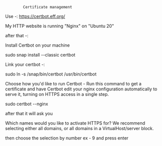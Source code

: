             Certificate management 

Use -:  https://certbot.eff.org/            

My HTTP website is running "Nginx" on "Ubuntu 20"

after that -:

Install Certbot on your machine

sudo snap install --classic certbot

Link your certbot -:

sudo ln -s /snap/bin/certbot /usr/bin/certbot

Choose how you'd like to run Certbot - Run this command to get a certificate and have Certbot edit your nginx configuration automatically to serve it, turning on HTTPS access in a single step.


sudo certbot --nginx

after that it will ask you

Which names would you like to activate HTTPS for?
We recommend selecting either all domains, or all domains in a VirtualHost/server block.

then choose the selection by number ex - 9 and press enter